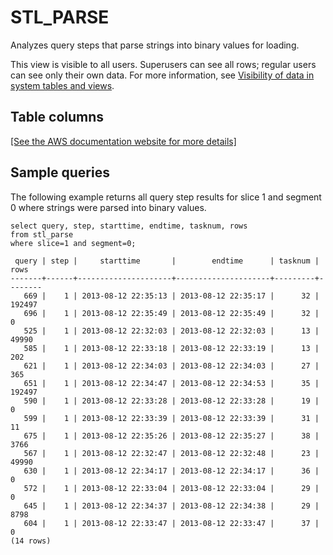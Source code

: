 # STL\_PARSE<a name="r_STL_PARSE"></a>

Analyzes query steps that parse strings into binary values for loading\.

This view is visible to all users\. Superusers can see all rows; regular users can see only their own data\. For more information, see [Visibility of data in system tables and views](c_visibility-of-data.md)\.

## Table columns<a name="r_STL_PARSE-table-columns"></a>

[\[See the AWS documentation website for more details\]](http://docs.aws.amazon.com/redshift/latest/dg/r_STL_PARSE.html)

## Sample queries<a name="r_STL_PARSE-sample-queries"></a>

The following example returns all query step results for slice 1 and segment 0 where strings were parsed into binary values\. 

```
select query, step, starttime, endtime, tasknum, rows
from stl_parse
where slice=1 and segment=0;
```

```
 query | step |     starttime       |        endtime      | tasknum |  rows
-------+------+---------------------+---------------------+---------+--------
   669 |    1 | 2013-08-12 22:35:13 | 2013-08-12 22:35:17 |      32 | 192497
   696 |    1 | 2013-08-12 22:35:49 | 2013-08-12 22:35:49 |      32 |      0
   525 |    1 | 2013-08-12 22:32:03 | 2013-08-12 22:32:03 |      13 |  49990
   585 |    1 | 2013-08-12 22:33:18 | 2013-08-12 22:33:19 |      13 |    202
   621 |    1 | 2013-08-12 22:34:03 | 2013-08-12 22:34:03 |      27 |    365
   651 |    1 | 2013-08-12 22:34:47 | 2013-08-12 22:34:53 |      35 | 192497
   590 |    1 | 2013-08-12 22:33:28 | 2013-08-12 22:33:28 |      19 |      0
   599 |    1 | 2013-08-12 22:33:39 | 2013-08-12 22:33:39 |      31 |     11
   675 |    1 | 2013-08-12 22:35:26 | 2013-08-12 22:35:27 |      38 |   3766
   567 |    1 | 2013-08-12 22:32:47 | 2013-08-12 22:32:48 |      23 |  49990
   630 |    1 | 2013-08-12 22:34:17 | 2013-08-12 22:34:17 |      36 |      0
   572 |    1 | 2013-08-12 22:33:04 | 2013-08-12 22:33:04 |      29 |      0
   645 |    1 | 2013-08-12 22:34:37 | 2013-08-12 22:34:38 |      29 |   8798
   604 |    1 | 2013-08-12 22:33:47 | 2013-08-12 22:33:47 |      37 |      0
(14 rows)
```